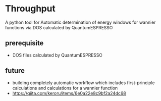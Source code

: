 # Throughput
A python tool for Automatic determination of energy windows for wannier functions via DOS calculated by QuantumESPRESSO

## prerequisite
- DOS files calculated by QuantumESPRESSO

## future
- building completely automatic workflow which includes first-principle calculations and calculations for a wannier function
- https://qiita.com/keroru/items/6e0a22e8c9bf2a24dc68
